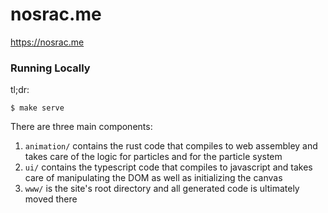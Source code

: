 # nosrac.me
https://nosrac.me

### Running Locally

tl;dr:
```
$ make serve
```

There are three main components:
1. `animation/` contains the rust code that compiles to web assembley and takes care of
the logic for particles and for the particle system
2. `ui/` contains the typescript code that compiles to javascript and takes care of 
manipulating the DOM as well as initializing the canvas
3. `www/` is the site's root directory and all generated code is ultimately moved there
